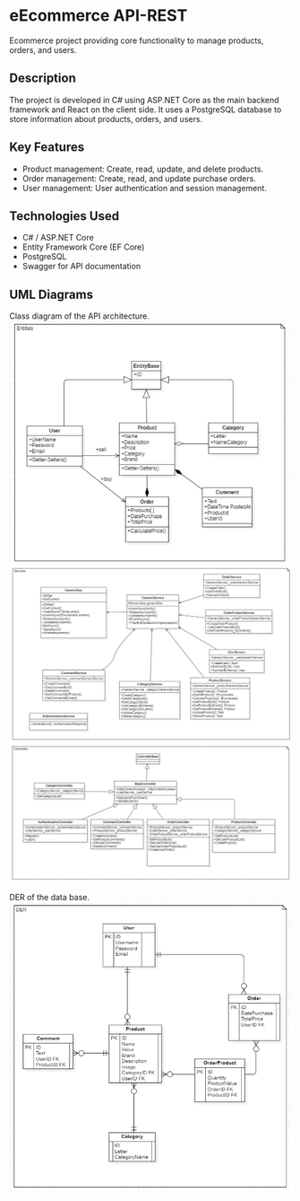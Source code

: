 # eEcommerce API-REST

Ecommerce project providing core functionality to manage products, orders, and users.

## Description

The project is developed in C# using ASP.NET Core as the main backend framework and React on the client side. It uses a PostgreSQL database to store information about products, orders, and users.

## Key Features

- Product management: Create, read, update, and delete products.
- Order management: Create, read, and update purchase orders.
- User management: User authentication and session management.

## Technologies Used

- C# / ASP.NET Core
- Entity Framework Core (EF Core)
- PostgreSQL
- Swagger for API documentation

## UML Diagrams
Class diagram of the API architecture.
![ENTITIES!](UML/Entities.png)
![SERVICES!](UML/Services.png)
![CONTROLLERS!](UML/Controllers.png)

DER of the data base.
![DER!](UML/DER.png)

